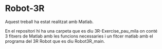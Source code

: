 # Robot-3R

Aquest treball ha estat realitzat amb Matlab.

En el repositori hi ha una carpeta que es diu 3R-Exercise_pau_mila on conté 3 fitxers de Matlab amb les funcions necessaries i un fitcer matlab amb el programa del 3R Robot que es diu Robot3R_main.
